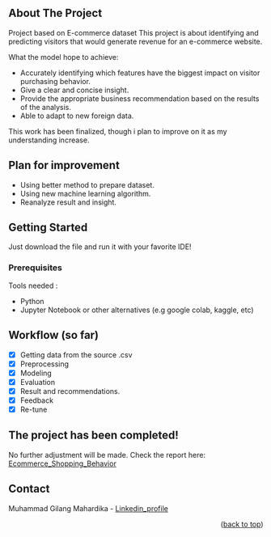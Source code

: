 <!-- ABOUT THE PROJECT -->
## About The Project

Project based on E-commerce dataset
This project is about identifying and predicting visitors that would generate revenue for an e-commerce website.

What the model hope to achieve:
* Accurately identifying which features have the biggest impact on visitor purchasing behavior.
* Give a clear and concise insight.
* Provide the appropriate business recommendation based on the results of the analysis.
* Able to adapt to new foreign data.

This work has been finalized, though i plan to improve on it as my understanding increase.

## Plan for improvement
* Using better method to prepare dataset.
* Using new machine learning algorithm.
* Reanalyze result and insight.



<!-- GETTING STARTED -->
## Getting Started

Just download the file and run it with your favorite IDE!

### Prerequisites

Tools needed :
* Python
* Jupyter Notebook or other alternatives (e.g google colab, kaggle, etc)

<!-- ROADMAP -->
## Workflow (so far)

- [x] Getting data from the source .csv
- [x] Preprocessing
- [x] Modeling
- [x] Evaluation
- [x] Result and recommendations.
- [x] Feedback
- [x] Re-tune

## The project has been completed!
No further adjustment will be made. Check the report here: [Ecommerce_Shopping_Behavior](https://bit.ly/ecommercereport_n)

<!-- CONTACT -->
## Contact

Muhammad Gilang Mahardika - [Linkedin_profile](https://www.linkedin.com/in/muhgilangmahardika/)

<p align="right">(<a href="#readme-top">back to top</a>)</p>
